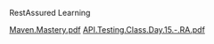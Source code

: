 RestAssured Learning

[Maven.Mastery.pdf](https://github.com/user-attachments/files/15914059/Maven.Mastery.pdf)
[API.Testing.Class.Day.15.-.RA.pdf](https://github.com/user-attachments/files/15914060/API.Testing.Class.Day.15.-.RA.pdf)

